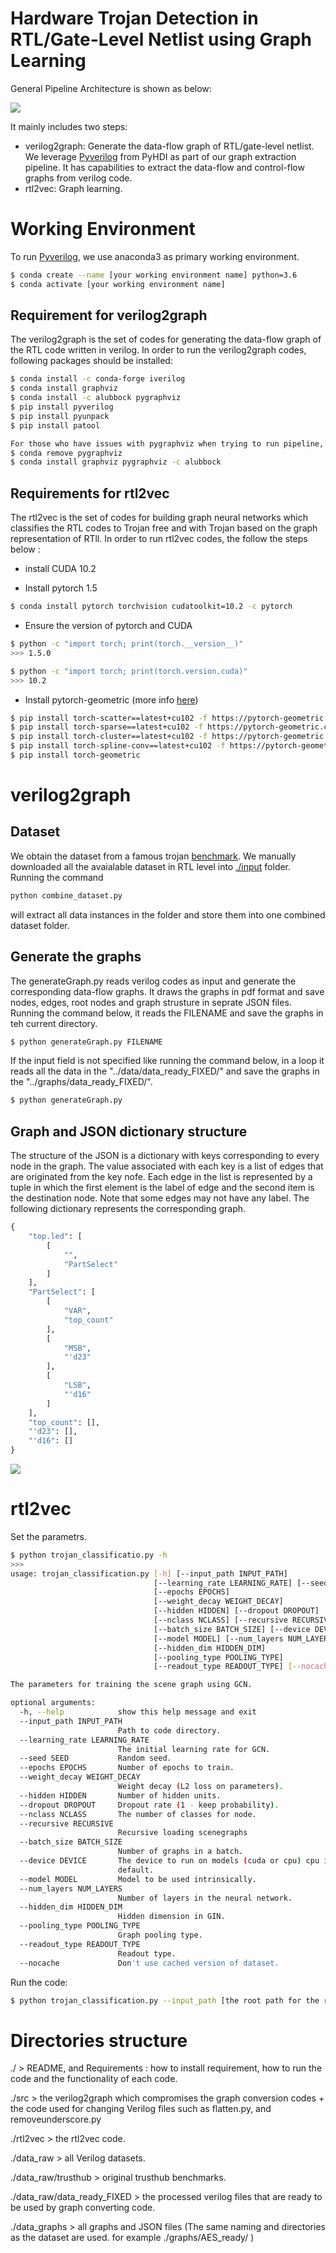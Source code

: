 # Hardware Trojan Detection in RTL/Gate-Level Netlist using Graph Learning  


General Pipeline Architecture is shown as below:

![](https://github.com/louisccc/hard_hard_graph/blob/master/figures/pipeline.png?raw=true)

It mainly includes two steps:
- verilog2graph: Generate the data-flow graph of RTL/gate-level netlist. We leverage [Pyverilog](https://github.com/PyHDI/Pyverilog) from PyHDI as part of our graph extraction pipeline. It has capabilities to extract the data-flow and control-flow graphs from verilog code.
- rtl2vec: Graph learning. 



# Working Environment
To run [Pyverilog](https://github.com/PyHDI/Pyverilog), we use anaconda3 as primary working environment.
```sh
$ conda create --name [your working environment name] python=3.6
$ conda activate [your working environment name]
```

## Requirement for verilog2graph
The verilog2graph is the set of codes for generating the data-flow graph of the RTL code written in verilog. In order to run the verilog2graph codes, following packages should be installed:
```sh
$ conda install -c conda-forge iverilog
$ conda install graphviz
$ conda install -c alubbock pygraphviz
$ pip install pyverilog
$ pip install pyunpack
$ pip install patool

For those who have issues with pygraphviz when trying to run pipeline,
$ conda remove pygraphviz 
$ conda install graphviz pygraphviz -c alubbock
```

## Requirements for rtl2vec
The rtl2vec is the set of codes for building graph neural networks which classifies the RTL codes to Trojan free and with Trojan based on the graph representation of RTll. In order to run rtl2vec codes, the follow the steps below :
- install CUDA 10.2

- Install pytorch 1.5
```sh
$ conda install pytorch torchvision cudatoolkit=10.2 -c pytorch
```

- Ensure the version of pytorch and CUDA 
```sh
$ python -c "import torch; print(torch.__version__)"
>>> 1.5.0

$ python -c "import torch; print(torch.version.cuda)"
>>> 10.2
```

- Install pytorch-geometric (more info [here](https://pytorch-geometric.readthedocs.io/en/latest/notes/installation.html))
```sh
$ pip install torch-scatter==latest+cu102 -f https://pytorch-geometric.com/whl/torch-1.5.0.html
$ pip install torch-sparse==latest+cu102 -f https://pytorch-geometric.com/whl/torch-1.5.0.html
$ pip install torch-cluster==latest+cu102 -f https://pytorch-geometric.com/whl/torch-1.5.0.html
$ pip install torch-spline-conv==latest+cu102 -f https://pytorch-geometric.com/whl/torch-1.5.0.html
$ pip install torch-geometric
```

# verilog2graph
## Dataset
We obtain the dataset from a famous trojan [benchmark](http://www.trust-hub.org/benchmarks/trojan). We manually downloaded all the avaialable dataset in RTL level into [./input](https://github.com/louisccc/hard_hard_graph/tree/master/input) folder. 
Running the command
```python
python combine_dataset.py
```
will extract all data instances in the folder and store them into one combined dataset folder.

## Generate the graphs
The generateGraph.py reads verilog codes as input and generate the corresponding data-flow graphs. It draws the graphs in pdf format and save nodes, edges, root nodes and graph strusture in seprate JSON files.
Running the command below, it reads the FILENAME and save the graphs in teh current directory.
```sh
$ python generateGraph.py FILENAME
```
If the input field is not specified like running the command below, in a loop it reads all the data in the "../data/data_ready_FIXED/" and save the graphs in the "../graphs/data_ready_FIXED/".
```sh
$ python generateGraph.py
```


## Graph and JSON dictionary structure
The structure of the JSON is a dictionary with keys corresponding to every node in the graph. The value associated with each key is a list of edges that are originated from the key nofe. Each edge in the list is represented by a tuple in which the first element is the label of edge and the second item is the destination node. Note that some edges may not have any label. The following dictionary represents the corresponding graph.

```python
{
    "top.led": [
        [
            "",
            "PartSelect"
        ]
    ],
    "PartSelect": [
        [
            "VAR",
            "top_count"
        ],
        [
            "MSB",
            "'d23"
        ],
        [
            "LSB",
            "'d16"
        ]
    ],
    "top_count": [],
    "'d23": [],
    "'d16": []
}
```
![](https://github.com/RozhinYs/RTL2VEC/blob/master/graph_example.png)

# rtl2vec
Set the parametrs.
```sh
$ python trojan_classificatio.py -h 
>>>
usage: trojan_classification.py [-h] [--input_path INPUT_PATH]
                                [--learning_rate LEARNING_RATE] [--seed SEED]
                                [--epochs EPOCHS]
                                [--weight_decay WEIGHT_DECAY]
                                [--hidden HIDDEN] [--dropout DROPOUT]
                                [--nclass NCLASS] [--recursive RECURSIVE]
                                [--batch_size BATCH_SIZE] [--device DEVICE]
                                [--model MODEL] [--num_layers NUM_LAYERS]
                                [--hidden_dim HIDDEN_DIM]
                                [--pooling_type POOLING_TYPE]
                                [--readout_type READOUT_TYPE] [--nocache]

The parameters for training the scene graph using GCN.

optional arguments:
  -h, --help            show this help message and exit
  --input_path INPUT_PATH
                        Path to code directory.
  --learning_rate LEARNING_RATE
                        The initial learning rate for GCN.
  --seed SEED           Random seed.
  --epochs EPOCHS       Number of epochs to train.
  --weight_decay WEIGHT_DECAY
                        Weight decay (L2 loss on parameters).
  --hidden HIDDEN       Number of hidden units.
  --dropout DROPOUT     Dropout rate (1 - keep probability).
  --nclass NCLASS       The number of classes for node.
  --recursive RECURSIVE
                        Recursive loading scenegraphs
  --batch_size BATCH_SIZE
                        Number of graphs in a batch.
  --device DEVICE       The device to run on models (cuda or cpu) cpu in
                        default.
  --model MODEL         Model to be used intrinsically.
  --num_layers NUM_LAYERS
                        Number of layers in the neural network.
  --hidden_dim HIDDEN_DIM
                        Hidden dimension in GIN.
  --pooling_type POOLING_TYPE
                        Graph pooling type.
  --readout_type READOUT_TYPE
                        Readout type.
  --nocache             Don't use cached version of dataset.
```

Run the code:
```sh
$ python trojan_classification.py --input_path [the root path for the ready fixed folder]
```

# Directories structure
./ > README, and Requirements : how to install requirement, how to run the code and the functionality of each code.

./src > the verilog2graph which compromises the graph conversion codes + the code used for changing Verilog files such as flatten.py, and removeunderscore.py

./rtl2vec > the rtl2vec code.

./data_raw > all Verilog datasets.

./data_raw/trusthub > original trusthub benchmarks.

./data_raw/data_ready_FIXED > the processed verilog files that are ready to be used by graph converting code.

./data_graphs > all graphs and JSON files (The same naming and directories as the dataset are used. for example ./graphs/AES_ready/ )
